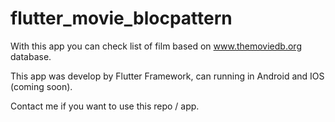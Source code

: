 # flutter_movie_blocpattern

With this app you can check list of film based on www.themoviedb.org database.

This app was develop by Flutter Framework, can running in Android and IOS (coming soon).

Contact me if you want to use this repo / app.
